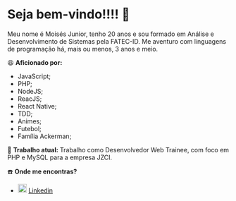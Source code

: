# Seja bem-vindo!!!! 👋

Meu nome é Moisés Junior, tenho 20 anos e sou formado em Análise e Desenvolvimento de Sistemas pela FATEC-ID. Me aventuro com linguagens de programação há, mais ou menos, 3 anos e meio.

:satisfied: **Aficionado por:**
  - JavaScript;
  - PHP;
  - NodeJS;
  - ReacJS;
  - React Native;
  - TDD;
  - Animes;
  - Futebol;
  - Família Ackerman;
  
:office: **Trabalho atual:**
  Trabalho como Desenvolvedor Web Trainee, com foco em PHP e MySQL para a empresa JZCI.
   
:phone: **Onde me encontras?**
  - <img src="https://user-images.githubusercontent.com/39142084/87230133-05492300-c384-11ea-89cb-ac46e4103b75.png" heigth="20" width="20"> [Linkedin](https://www.linkedin.com/in/mois%C3%A9s-junior-798354146/)

<!--
**moisesjunior/moisesjunior** is a ✨ _special_ ✨ repository because its `README.md` (this file) appears on your GitHub profile.

Here are some ideas to get you started:

- 🔭 I’m currently working on ...
- 🌱 I’m currently learning ...
- 👯 I’m looking to collaborate on ...
- 🤔 I’m looking for help with ...
- 💬 Ask me about ...
- 📫 How to reach me: ...
- 😄 Pronouns: ...
- ⚡ Fun fact: ...
-->
